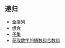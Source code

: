 ## 递归
* [全排列](permute.js)
* [组合](combine.js)
* [子集](subsets.js)
* [获取数字的质数组合数组](getPrimeNumber.js)
 
